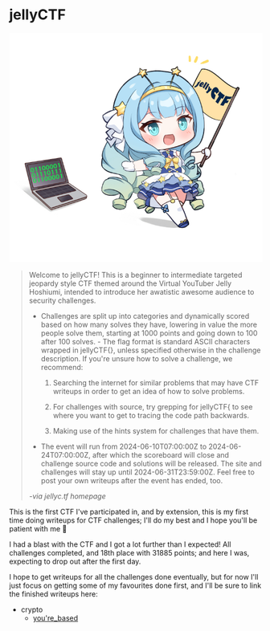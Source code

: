 # jellyCTF

![jellyCTF via jellyc.tf](jellyctf-resize.jpg)

> Welcome to jellyCTF! This is a beginner to intermediate targeted jeopardy style CTF themed around the Virtual YouTuber Jelly Hoshiumi, intended to introduce her awatistic awesome audience to security challenges.
>
>   - Challenges are split up into categories and dynamically scored based on how many solves they have, lowering in value the more people solve them, starting at 1000 points and going down to 100 after 100 solves.
    - The flag format is standard ASCII characters wrapped in jellyCTF{}, unless specified otherwise in the challenge description.
    If you're unsure how to solve a challenge, we recommend:
>
>       1. Searching the internet for similar problems that may have CTF writeups in order to get an idea of how to solve problems.
>
>       2. For challenges with source, try grepping for jellyCTF{ to see where you want to get to tracing the code path backwards.
>
>       3. Making use of the hints system for challenges that have them.
>    - The event will run from 2024-06-10T07:00:00Z to 2024-06-24T07:00:00Z, after which the scoreboard will close and challenge source code and solutions will be released. The site and challenges will stay up until 2024-06-31T23:59:00Z. Feel free to post your own writeups after the event has ended, too.
>
> _-via jellyc.tf homepage_

This is the first CTF I've participated in, and by extension, this is my first time doing writeups for CTF challenges; I'll do my best and I hope you'll be patient with me :pray:

I had a blast with the CTF and I got a lot further than I expected! All challenges completed, and 18th place with 31885 points; and here I was, expecting to drop out after the first day.

I hope to get writeups for all the challenges done eventually, but for now I'll just focus on getting some of my favourites done first, and I'll be sure to link the finished writeups here:

- crypto
    - [you're_based](./crypto/you're_based/index.md)
